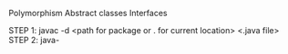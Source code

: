 Polymorphism
Abstract classes
Interfaces

STEP 1: javac -d <path for package or . for current location> <.java file>
STEP 2: java- <package path>
